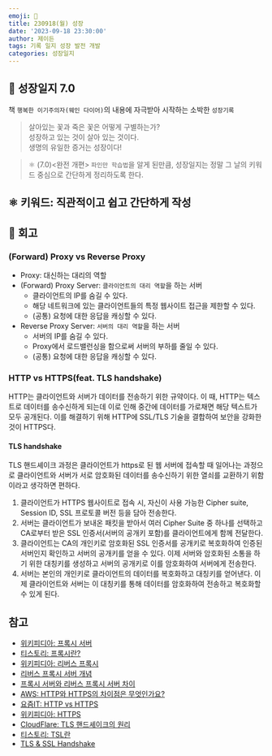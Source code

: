 ```yaml
---
emoji: 🌱
title: 230918(월) 성장
date: '2023-09-18 23:30:00'
author: 제이든
tags: 기록 일지 성장 발전 개발
categories: 성장일지
---
```


## 🚤 성장일지 7.0

책 `행복한 이기주의자(웨인 다이어)`의 내용에 자극받아 시작하는 소박한 `성장기록`

> 살아있는 꽃과 죽은 꽃은 어떻게 구별하는가?<br/>
> 성장하고 있는 것이 살아 있는 것이다.<br/>
> 생명의 유일한 증거는 성장이다!

> ⚛ (7.0)<완전 개편> `파인만 학습법`을 알게 된만큼, 성장일지는 정말 그 날의 키워드 중심으로 간단하게 정리하도록 한다.

## ⚛️ 키워드: 직관적이고 쉽고 간단하게 작성

###

## 📝 회고

### (Forward) Proxy vs Reverse Proxy

- Proxy: 대신하는 대리의 역할
- (Forward) Proxy Server: `클라이언트의 대리 역할`을 하는 서버
  - 클라이언트의 IP를 숨길 수 있다.
  - 해당 네트워크에 있는 클라이언트들의 특정 웹사이트 접근을 제한할 수 있다.
  - (공통) 요청에 대한 응답을 캐싱할 수 있다.
- Reverse Proxy Server: `서버의 대리 역할`을 하는 서버
  - 서버의 IP를 숨길 수 있다.
  - Proxy에서 로드밸런싱을 함으로써 서버의 부하를 줄일 수 있다.
  - (공통) 요청에 대한 응답을 캐싱할 수 있다.

### HTTP vs HTTPS(feat. TLS handshake)

HTTP는 클라이언트와 서버가 데이터를 전송하기 위한 규약이다. 이 때, HTTP는 텍스트로 데이터를 송수신하게 되는데 이로 인해 중간에 데이터를 가로채면 해당 텍스트가 모두 공개된다. 이를 해결하기 위해 HTTP에 SSL/TLS 기술을 결합하여 보안을 강화한 것이 HTTPS다.

#### TLS handshake

TLS 핸드셰이크 과정은 클라이언트가 https로 된 웹 서버에 접속할 때 일어나는 과정으로 클라이언트와 서버가 서로 암호화된 데이터를 송수신하기 위한 열쇠를 교환하기 위함이라고 생각하면 편하다.

1. 클라이언트가 HTTPS 웹사이트로 접속 시, 자신이 사용 가능한 Cipher suite, Session ID, SSL 프로토콜 버전 등을 담아 전송한다.
2. 서버는 클라이언트가 보내온 패킷을 받아서 여러 Cipher Suite 중 하나를 선택하고 CA로부터 받은 SSL 인증서(서버의 공개키 포함)를 클라이언트에게 함께 전달한다.
3. 클라이언트는 CA의 개인키로 암호화된 SSL 인증서를 공개키로 복호화하여 인증된 서버인지 확인하고 서버의 공개키를 얻을 수 있다. 이제 서버와 암호화된 소통을 하기 위한 대칭키를 생성하고 서버의 공개키로 이를 암호화하여 서버에게 전송한다.
4. 서버는 본인의 개인키로 클라이언트의 데이터를 복호화하고 대칭키를 얻어낸다. 이제 클라이언트와 서버는 이 대칭키를 통해 데이터를 암호화하여 전송하고 복호화할 수 있게 된다.

## 참고

- [위키피디아: 프록시 서버](https://ko.wikipedia.org/wiki/%ED%94%84%EB%A1%9D%EC%8B%9C_%EC%84%9C%EB%B2%84)
- [티스토리: 프록시란?](https://engineer-mole.tistory.com/288)
- [위키피디아: 리버스 프록시](https://ko.wikipedia.org/wiki/%EB%A6%AC%EB%B2%84%EC%8A%A4_%ED%94%84%EB%A1%9D%EC%8B%9C)
- [리버스 프록시 서버 개념](https://losskatsu.github.io/it-infra/reverse-proxy/#4-%ED%8F%AC%EC%9B%8C%EB%93%9C-%ED%94%84%EB%A1%9D%EC%8B%9C-vs-%EB%A6%AC%EB%B2%84%EC%8A%A4-%ED%94%84%EB%A1%9D%EC%8B%9C)
- [프록시 서버와 리버스 프록시 서버 차이](https://inpa.tistory.com/entry/NETWORK-%F0%9F%93%A1-Reverse-Proxy-Forward-Proxy-%EC%A0%95%EC%9D%98-%EC%B0%A8%EC%9D%B4-%EC%A0%95%EB%A6%AC)
- [AWS: HTTP와 HTTPS의 차이점은 무엇인가요?](https://aws.amazon.com/ko/compare/the-difference-between-https-and-http/)
- [요즘IT: HTTP vs HTTPS](https://yozm.wishket.com/magazine/detail/130/)
- [위키피디아: HTTPS](https://ko.wikipedia.org/wiki/HTTPS)
- [CloudFlare: TLS 핸드셰이크의 원리](https://www.cloudflare.com/ko-kr/learning/ssl/what-happens-in-a-tls-handshake/)
- [티스토리: TSL란](https://sunrise-min.tistory.com/entry/TLS-Handshake%EB%8A%94-%EC%96%B4%EB%96%BB%EA%B2%8C-%EC%A7%84%ED%96%89%EB%90%98%EB%8A%94%EA%B0%80)
- [TLS & SSL Handshake](https://steady-coding.tistory.com/512)

```toc

```
